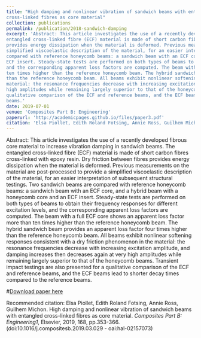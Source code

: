 ```yaml
---
title: "High damping and nonlinear vibration of sandwich beams with entangled
cross-linked fibres as core material"
collection: publications
permalink: /publication/2018-sandwich-damping
excerpt: 'Abstract: This article investigates the use of a recently developed fibrous core material to increase vibration damping in sandwich beams. The
entangled cross-linked fibre (ECF) material is made of short carbon fibres cross-linked with epoxy resin. Dry friction between fibres
provides energy dissipation when the material is deformed. Previous measurements on the material are post-processed to provide a
simplified viscoelastic description of the material, for an easier interpretation of subsequent structural testings. Two sandwich beams are
compared with reference honeycomb beams: a sandwich beam with an ECF core, and a hybrid beam with a honeycomb core and an
ECF insert. Steady-state tests are performed on both types of beams to obtain their frequency responses for different excitation levels,
and the corresponding apparent loss factors are computed. The beam with a full ECF core shows an apparent loss factor more than
ten times higher than the reference honeycomb beam. The hybrid sandwich beam provides an apparent loss factor four times higher
than the reference honeycomb beam. All beams exhibit nonlinear softening responses consistent with a dry friction phenomenon in the
material: the resonance frequencies decrease with increasing excitation amplitude, and damping increases then decreases again at very
high amplitudes while remaining largely superior to that of the honeycomb beams. Transient impact testings are also presented for a
qualitative comparison of the ECF and reference beams, and the ECF beams lead to shorter decay times compared to the reference
beams.'
date: 2019-07-01
venue: 'Composites Part B: Engineering'
paperurl: 'http://academicpages.github.io/files/paper3.pdf'
citation: 'Elsa Piollet, Edith Roland Fotsing, Annie Ross, Guilhem Michon. High damping and nonlinear vibration of sandwich beams with entangled cross-linked fibres as core material. <i>Composites Part B: Engineering1</i>, Elsevier, 2019, 168, pp.353-366. (doi:10.1016/j.compositesb.2019.03.029 - oai:hal-02157073)'
---
```

Abstract: This article investigates the use of a recently developed fibrous core material to increase vibration damping in sandwich beams. The
entangled cross-linked fibre (ECF) material is made of short carbon fibres cross-linked with epoxy resin. Dry friction between fibres
provides energy dissipation when the material is deformed. Previous measurements on the material are post-processed to provide a
simplified viscoelastic description of the material, for an easier interpretation of subsequent structural testings. Two sandwich beams are
compared with reference honeycomb beams: a sandwich beam with an ECF core, and a hybrid beam with a honeycomb core and an
ECF insert. Steady-state tests are performed on both types of beams to obtain their frequency responses for different excitation levels,
and the corresponding apparent loss factors are computed. The beam with a full ECF core shows an apparent loss factor more than
ten times higher than the reference honeycomb beam. The hybrid sandwich beam provides an apparent loss factor four times higher
than the reference honeycomb beam. All beams exhibit nonlinear softening responses consistent with a dry friction phenomenon in the
material: the resonance frequencies decrease with increasing excitation amplitude, and damping increases then decreases again at very
high amplitudes while remaining largely superior to that of the honeycomb beams. Transient impact testings are also presented for a
qualitative comparison of the ECF and reference beams, and the ECF beams lead to shorter decay times compared to the reference
beams.

#[Download paper here](http://academicpages.github.io/files/paper3.pdf)

Recommended citation: Elsa Piollet, Edith Roland Fotsing, Annie Ross, Guilhem Michon. High damping and nonlinear vibration of sandwich beams with entangled cross-linked fibres as core material. <i>Composites Part B: Engineering1</i>, Elsevier, 2019, 168, pp.353-366. (doi:10.1016/j.compositesb.2019.03.029 - oai:hal-02157073)